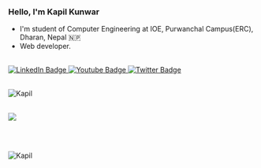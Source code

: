 ### Hello, I'm Kapil Kunwar


- I'm student of Computer Engineering at IOE, Purwanchal Campus(ERC), Dharan, Nepal 🇳🇵
- Web developer.

<br />
<div id="badges">
  <a href="https://www.linkedin.com/in/kapil-kunwar-43a89a19a/">
    <img src="https://img.shields.io/badge/LinkedIn-blue?style=for-the-badge&logo=linkedin&logoColor=white" alt="LinkedIn Badge"/>
  </a>
  <a href="https://www.instagram.com/k_k_kk_1/">
    <img src="https://img.shields.io/badge/Instagram-red?style=for-the-badge&logo=instagram&logoColor=white" alt="Youtube Badge"/>
  </a>
  <a href="https://twitter.com/KapilKunwar7">
    <img src="https://img.shields.io/badge/Twitter-blue?style=for-the-badge&logo=twitter&logoColor=white" alt="Twitter Badge"/>
  </a>
</div>

<br />
<p><img align="center" src="https://github-readme-stats.vercel.app/api?username=undef125&&show_icons=true&title_color=ffffff&icon_color=bb2acf&text_color=daf7dc&bg_color=151515" alt="Kapil" /></p>

<br />

 <img align="center" src="https://github-readme-stats.vercel.app/api/top-langs/?username=undef125&layout=compact&langs_count=8&theme=dark" />

<br/><br/>
<p><img align="center" src="https://github-readme-streak-stats.herokuapp.com/?user=undef125&theme=dark" alt="Kapil" /></p>
<br/><br/>



